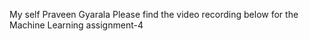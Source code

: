 My self Praveen Gyarala Please find the video recording below for the Machine Learning assignment-4
